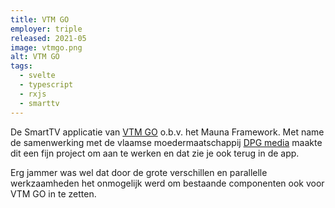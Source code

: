 ```yaml
---
title: VTM GO
employer: triple
released: 2021-05
image: vtmgo.png
alt: VTM GO
tags:
  - svelte
  - typescript
  - rxjs
  - smarttv
---
```


De SmartTV applicatie van [VTM GO](https://vtm.be/vtmgo) o.b.v. het Mauna Framework.
Met name de samenwerking met de vlaamse moedermaatschappij [DPG media](https://www.dpgmedia.be/) maakte dit een fijn project om aan te werken en dat zie je ook terug in de app.

Erg jammer was wel dat door de grote verschillen en parallelle werkzaamheden het onmogelijk werd om bestaande componenten ook voor VTM GO in te zetten.
